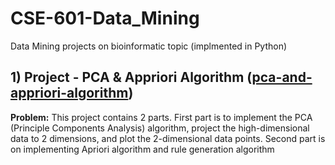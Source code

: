 # CSE-601-Data_Mining
Data Mining projects on bioinformatic topic (implmented in Python)
##
## 1) Project - PCA & Appriori Algorithm ([pca-and-appriori-algorithm](pca-and-appriori-algorithm))
**Problem:** This project contains 2 parts. First part is to implement the PCA (Principle Components Analysis) algorithm, project the high-dimensional data to 2 dimensions, and plot the 2-dimensional data points. Second part is on implementing Apriori
algorithm and rule generation algorithm



